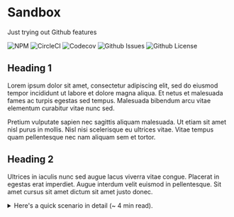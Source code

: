 # Sandbox

Just trying out Github features

<div align="left">
<img alt="NPM" src="https://img.shields.io/npm/v/github-sandbox?style=for-the-badge"> <img alt="CircleCI" src="https://img.shields.io/circleci/build/github/foosmithco/github-sandbox?style=for-the-badge"> <img alt="Codecov" src="https://img.shields.io/codecov/c/github/foosmithco/github-sandbox?style=for-the-badge"> <img alt="Github Issues" src="https://img.shields.io/github/issues-raw/foosmithco/github-sandbox?style=for-the-badge"> <img alt="Github License" src="https://img.shields.io/github/license/foosmithco/github-sandbox?style=for-the-badge">
</div>

## Heading 1

Lorem ipsum dolor sit amet, consectetur adipiscing elit, sed do eiusmod tempor incididunt ut labore et dolore magna aliqua. Et netus et malesuada fames ac turpis egestas sed tempus. Malesuada bibendum arcu vitae elementum curabitur vitae nunc sed.

Pretium vulputate sapien nec sagittis aliquam malesuada. Ut etiam sit amet nisl purus in mollis. Nisl nisi scelerisque eu ultrices vitae. Vitae tempus quam pellentesque nec nam aliquam sem et tortor.

## Heading 2

Ultrices in iaculis nunc sed augue lacus viverra vitae congue. Placerat in egestas erat imperdiet. Augue interdum velit euismod in pellentesque. Sit amet cursus sit amet dictum sit amet justo donec.

<details>

  <summary>Here's a quick scenario in detail (~ 4 min read).</summary>
<br/>
Let's say your project uses [dotenv](https://github.com/motdotla/dotenv) and has the following structure:

```
.
--| .env
--| package.json
--| index.js
+-| sub
|   --| index.js
```

...with the following code-base:

```
# .env
MY_CUSTOM_VAR=some-value
```

```
// package.json
...
"type": "module",
...
```

```
// index.js
import 'dotenv/config';
console.log('I AM ROOT!');
console.log(process.env.MY_CUSTOM_VAR);
```

```
// sub/index.js
import 'dotenv/config';
console.log('I AM BELOW ROOT!');
console.log(process.env.MY_CUSTOM_VAR);
```

When you navigate to your `sub` folder/directory [via `cd sub`], and then run your script [via `node index.js`], you may be suprised to see that the console output for your `.env` variable is `undefined`.

The reason for this is because *dotenv* [by default] uses the current working directory to find your `.env` file, and now it can't find the file because you're one directory below.

You can change your `.env` code to this:

```
// sub/index.js
import dotenv from 'dotenv';
dotenv.config({path: '../.env'});
...
```

And everything should work perfectly now, right?! That is, until you navigate back to your project's home/root folder and do this:

```
node sub/index.js
```

Now you get the same result as before [`undefined`], because the `path` that you provided *dotenv* is now being resolved based on your current working directory, so *dotenv* is looking in the directory above the current one [`../<your-root-directory>`] for a `.env` file.

eitherFile helps to *resolve* issues like this. With eitherFile, all you need to do is change your code to this:

```
// sub/index.js
import eitherFile from 'eitherfile';
import dotenv from 'dotenv';
dotenv.config({path: eitherFile('.env', {up: 1})});
...
```

And eitherFile will do either of the following:

1. Look in the current working directory for a `.env` file then provide its full path if found;
2. If no file is found, go up the directory tree [once] and look in that directory then provide its full path if found [`null` otherwise];

In other words, eitherFile gives you either [the file path of] the `.env` in your current working directory, or the `.env` in the directory above.

This way, regardless of the directory in which you run/invoke your *node* process [`./` or `./sub`], the file is found, and your script runs without an issue.

Of course, you could always provide an absolute path to your [`.env`] file, but sometimes these paths can be quite long and a hassle to maintain if you've made multiple references and a directory names change.

</details>